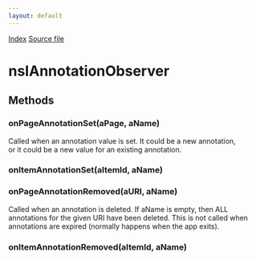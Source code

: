 ```yaml
---
layout: default
---
```

<div id='links'><a href="../index.html">Index</a>
<a href="http://dxr.mozilla.org/mozilla-central/source/toolkit/components/places/nsIAnnotationService.idl">Source file</a>
</div>

# nsIAnnotationObserver #

## Methods ##

### onPageAnnotationSet(aPage, aName) ###
  
Called when an annotation value is set. It could be a new annotation,  
or it could be a new value for an existing annotation.  
  

### onItemAnnotationSet(aItemId, aName) ###

### onPageAnnotationRemoved(aURI, aName) ###
  
Called when an annotation is deleted. If aName is empty, then ALL  
annotations for the given URI have been deleted. This is not called when  
annotations are expired (normally happens when the app exits).  
  

### onItemAnnotationRemoved(aItemId, aName) ###
